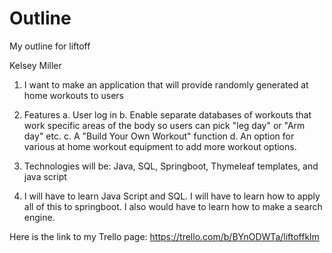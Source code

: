 # Outline
 My outline for liftoff
 
 Kelsey Miller

1.	I want to make an application that will provide randomly generated at home workouts to users
2.	Features
   a. User log in
   b. Enable separate databases of workouts that work specific areas of the body so users can 
      pick "leg day" or "Arm day" etc.
   c. A "Build Your Own Workout" function
   d. An option for various at home workout equipment to add more workout options.

3.	Technologies will be: Java, SQL, Springboot, Thymeleaf templates, and java script
4.	I will have to learn Java Script and SQL.  I will have to learn how to apply all of this to springboot.  I also would have to learn how to make a search engine.

Here is the link to my Trello page:  https://trello.com/b/BYnODWTa/liftoffklm


